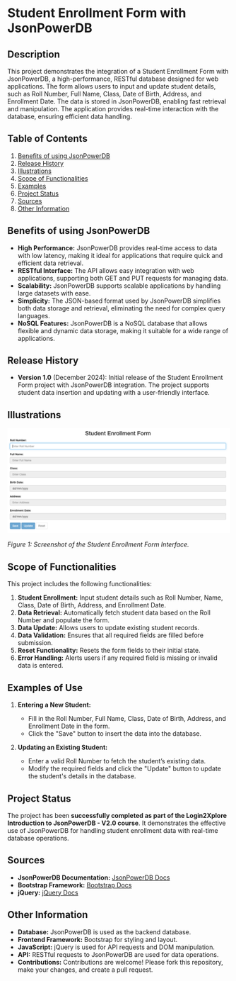 # Student Enrollment Form with JsonPowerDB

## Description
This project demonstrates the integration of a Student Enrollment Form with JsonPowerDB, a high-performance, RESTful database designed for web applications. The form allows users to input and update student details, such as Roll Number, Full Name, Class, Date of Birth, Address, and Enrollment Date. The data is stored in JsonPowerDB, enabling fast retrieval and manipulation. The application provides real-time interaction with the database, ensuring efficient data handling.

## Table of Contents
1. [Benefits of using JsonPowerDB](#Benefits-of-using-JsonPowerDB)
2. [Release History](#Release-History)
3. [Illustrations](#Illustrations)
4. [Scope of Functionalities](#Scope-of-Functionalities)
5. [Examples](#examples)
6. [Project Status](#project-status)
7. [Sources](#sources)
8. [Other Information](#other-information)


## Benefits of using JsonPowerDB
- **High Performance:** JsonPowerDB provides real-time access to data with low latency, making it ideal for applications that require quick and efficient data retrieval.
- **RESTful Interface:** The API allows easy integration with web applications, supporting both GET and PUT requests for managing data.
- **Scalability:** JsonPowerDB supports scalable applications by handling large datasets with ease.
- **Simplicity:** The JSON-based format used by JsonPowerDB simplifies both data storage and retrieval, eliminating the need for complex query languages.
- **NoSQL Features:** JsonPowerDB is a NoSQL database that allows flexible and dynamic data storage, making it suitable for a wide range of applications.

## Release History
- **Version 1.0** (December 2024): Initial release of the Student Enrollment Form project with JsonPowerDB integration. The project supports student data insertion and updating with a user-friendly interface.

## Illustrations

![Student Enrollment Form](Scripts/StudentFormJPDB.png)

*Figure 1: Screenshot of the Student Enrollment Form Interface.*

## Scope of Functionalities
This project includes the following functionalities:
1. **Student Enrollment:** Input student details such as Roll Number, Name, Class, Date of Birth, Address, and Enrollment Date.
2. **Data Retrieval:** Automatically fetch student data based on the Roll Number and populate the form.
3. **Data Update:** Allows users to update existing student records.
4. **Data Validation:** Ensures that all required fields are filled before submission.
5. **Reset Functionality:** Resets the form fields to their initial state.
6. **Error Handling:** Alerts users if any required field is missing or invalid data is entered.

## Examples of Use

1. **Entering a New Student:**
   - Fill in the Roll Number, Full Name, Class, Date of Birth, Address, and Enrollment Date in the form.
   - Click the "Save" button to insert the data into the database.
   
2. **Updating an Existing Student:**
   - Enter a valid Roll Number to fetch the student’s existing data.
   - Modify the required fields and click the "Update" button to update the student's details in the database.

## Project Status
The project has been **successfully completed as part of the Login2Xplore Introduction to JsonPowerDB - V2.0 course**. It demonstrates the effective use of JsonPowerDB for handling student enrollment data with real-time database operations.

## Sources
- **JsonPowerDB Documentation:** [JsonPowerDB Docs](https://www.login2explore.com/)
- **Bootstrap Framework:** [Bootstrap Docs](https://getbootstrap.com/)
- **jQuery:** [jQuery Docs](https://jquery.com/)

## Other Information
- **Database:** JsonPowerDB is used as the backend database.
- **Frontend Framework:** Bootstrap for styling and layout.
- **JavaScript:** jQuery is used for API requests and DOM manipulation.
- **API:** RESTful requests to JsonPowerDB are used for data operations.
- **Contributions:** Contributions are welcome! Please fork this repository, make your changes, and create a pull request.
